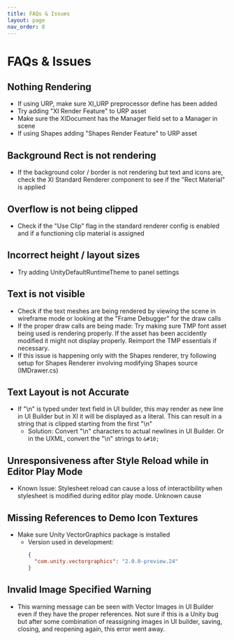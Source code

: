 ```yaml
---
title: FAQs & Issues
layout: page
nav_order: 8
---
```


# FAQs & Issues

## Nothing Rendering
- If using URP, make sure XI_URP preprocessor define has been added
- Try adding "XI Render Feature" to URP asset
- Make sure the XIDocument has the Manager field set to a Manager in scene
- If using Shapes adding "Shapes Render Feature" to URP asset

## Background Rect is not rendering
- If the background color / border is not rendering but text and icons are, check the XI Standard Renderer component to see if the "Rect Material" is applied 

## Overflow is not being clipped
- Check if the "Use Clip" flag in the standard renderer config is enabled and if a functioning clip material is assigned

## Incorrect height / layout sizes
- Try adding UnityDefaultRuntimeTheme to panel settings

## Text is not visible
- Check if the text meshes are being rendered by viewing the scene in wireframe mode or looking at the "Frame Debugger" for the draw calls
- If the proper draw calls are being made: Try making sure TMP font asset being used is rendering properly. If the asset has been accidently modified it might not display properly. Reimport the TMP essentials if necessary. 
- If this issue is happening only with the Shapes renderer, try following setup for Shapes Renderer involving modifying Shapes source (IMDrawer.cs)

## Text Layout is not Accurate
- If "\n" is typed under text field in UI builder, this may render as new line in UI Builder but in XI it will be displayed as a literal. This can result in a string that is clipped starting from the first "\n"
  - Solution: Convert "\n" characters to actual newlines in UI Builder. Or in the UXML, convert the "\n" strings to `&#10;`

## Unresponsiveness after Style Reload while in Editor Play Mode 
- Known Issue: Stylesheet reload can cause a loss of interactibility when stylesheet is modified during editor play mode. Unknown cause

## Missing References to Demo Icon Textures
- Make sure Unity VectorGraphics package is installed
  - Version used in development:
    ```json
    {
      "com.unity.vectorgraphics": "2.0.0-preview.24"
    }
    ```

## Invalid Image Specified Warning
- This warning message can be seen with Vector Images in UI Builder even if they have the proper references. Not sure if this is a Unity bug but after some combination of reassigning images in UI builder, saving, closing, and reopening again, this error went away.
